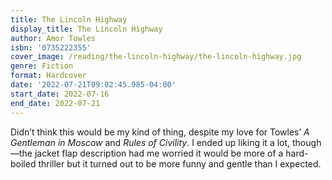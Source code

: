 ```yaml
---
title: The Lincoln Highway
display_title: The Lincoln Highway
author: Amor Towles
isbn: '0735222355'
cover_image: /reading/the-lincoln-highway/the-lincoln-highway.jpg
genre: Fiction
format: Hardcover
date: '2022-07-21T09:02:45.985-04:00'
start_date: 2022-07-16
end_date: 2022-07-21
---
```


Didn’t think this would be my kind of thing, despite my love for Towles’ *A Gentleman in Moscow* and *Rules of Civility*. I ended up liking it a lot, though—the jacket flap description had me worried it would be more of a hard-boiled thriller but it turned out to be more funny and gentle than I expected.
